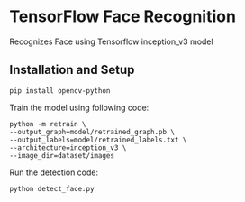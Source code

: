 # TensorFlow Face Recognition
Recognizes Face using Tensorflow inception_v3 model

## Installation and Setup
```pip install tensorflow
pip install opencv-python
```


Train the model using following code:
```
python -m retrain \
--output_graph=model/retrained_graph.pb \
--output_labels=model/retrained_labels.txt \
--architecture=inception_v3 \
--image_dir=dataset/images
```


Run the detection code:
```
python detect_face.py
```
